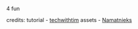 4 fun

credits:
tutorial - [techwithtim](https://www.techwithtim.net/tutorials/game-development-with-python/pygame-tutorial)
assets - [Namatnieks](https://aamatniekss.itch.io/fantasy-knight-free-pixelart-animated-character)
